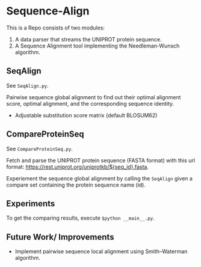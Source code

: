# Sequence-Align
This is a Repo consists of two modules:

1. A data parser that streams the UNIPROT protein sequence.
2. A Sequence Alignment tool implementing the Needleman-Wunsch algorithm.

## SeqAlign
See `SeqAlign.py`.

Pairwise sequence global alignment to find out their optimal alignment score, optimal alignment, and the corresponding sequence identity.
- Adjustable substitution score matrix (default BLOSUM62)

## CompareProteinSeq
See `CompareProteinSeq.py`.

Fetch and parse the UNIPROT protein sequence (FASTA format) with this url format: https://rest.uniprot.org/uniprotkb/${seq_id}.fasta.

Experiement the sequence global alignment by calling the `SeqAlign` given a compare set containing the protein sequence name (id).

## Experiments
To get the comparing results, execute `$python __main__.py`.

## Future Work/ Improvements
- Implement pairwise sequence local alignment using Smith–Waterman algorithm.

